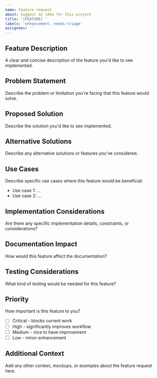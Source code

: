 ```yaml
---
name: Feature request
about: Suggest an idea for this project
title: '[FEATURE] '
labels: 'enhancement, needs-triage'
assignees: ''
---
```


## Feature Description
A clear and concise description of the feature you'd like to see implemented.

## Problem Statement
Describe the problem or limitation you're facing that this feature would solve.

## Proposed Solution
Describe the solution you'd like to see implemented.

## Alternative Solutions
Describe any alternative solutions or features you've considered.

## Use Cases
Describe specific use cases where this feature would be beneficial:
- Use case 1: ...
- Use case 2: ...

## Implementation Considerations
Are there any specific implementation details, constraints, or considerations?

## Documentation Impact
How would this feature affect the documentation?

## Testing Considerations
What kind of testing would be needed for this feature?

## Priority
How important is this feature to you?
- [ ] Critical - blocks current work
- [ ] High - significantly improves workflow
- [ ] Medium - nice to have improvement
- [ ] Low - minor enhancement

## Additional Context
Add any other context, mockups, or examples about the feature request here.

